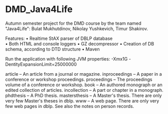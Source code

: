# DMD_Java4Life
Autumn semester project for the DMD course by the team named "Java4Life": Bulat Mukhutdinov, Nikolay Yushkevich, Timur Shakirov.

Features:
• Realtime StAX parser of DBLP database<br>
• Both HTML and console loggers
• GZ decompressor
• Creation of DB schema, according to DTD structure
• Maven

Run the application with following JVM properties: -Xmx1G -DentityExpansionLimit=25000000

article – An article from a journal or magazine.
inproceedings – A paper in a conference or workshop proceedings.
proceedings – The proceedings volume of a conference or workshop.
book – An authored monograph or an edited collection of articles.
incollection – A part or chapter in a monograph.
phdthesis – A PhD thesis.
mastersthesis – A Master's thesis. There are only very few Master's theses in dblp.
www – A web page. There are only very few web pages in dblp. See also the notes on person records.
